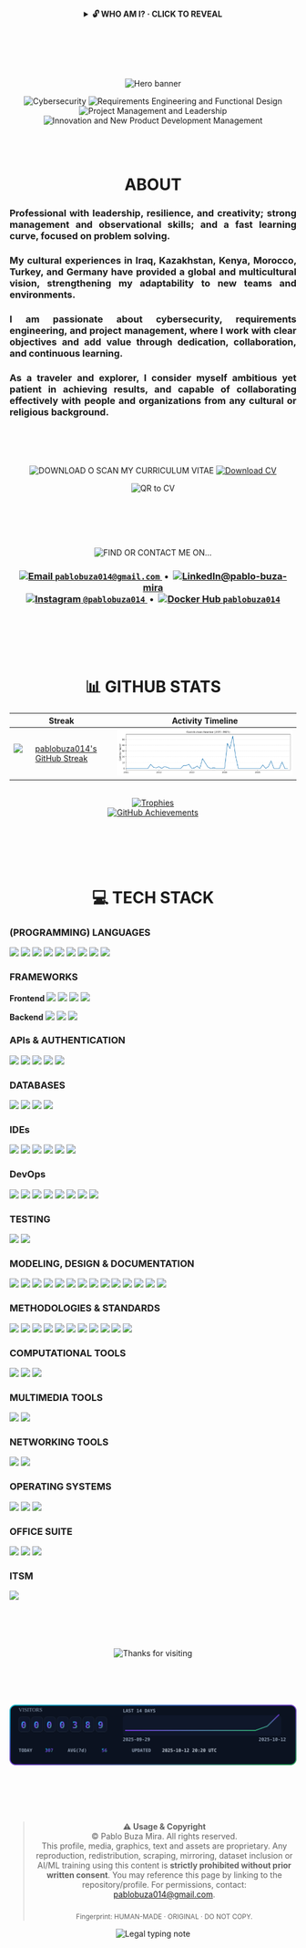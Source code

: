 <!-- README.md -->

<!-- Who am I? -->
<div align="center">
  <details>
    <summary><b>🔓 WHO AM I? · CLICK TO REVEAL</b></summary>
    <!-- Wave intro -->
    <img
      src="https://capsule-render.vercel.app/api?type=waving&height=110&color=0:00E7F7,50:7C3AED,100:22C55E&text=IDENTITY%20UNLOCKED&fontColor=ffffff&fontSize=22&animation=twinkling&fontAlign=50&fontAlignY=35"
      alt="Identity Unlocked" />
    <!-- Typing lines (multi-line) -->
<img
  src="https://readme-typing-svg.demolab.com?font=Orbitron&weight=800&size=18&pause=600&duration=3600&color=00E7F7&center=true&vCenter=true&width=900&lines=Hello%2C+I%27m+Pablo+Buza+Mira;I%27m+a+traveler+%E2%80%94+here+I%27m+in+Iraq!;Passionate+about+cybersecurity%2C+requirements+engineering%2C+and+project+management;I+am+22+years+old%2C+and+I+am+from+Spain!;Let%27s+build+something+great!"
  alt="Intro lines (slower)" />
    <!-- Photo -->
    <br/>
    <img
      src="https://drive.google.com/uc?export=view&id=1lubUglqCDT-4dE8pJahTOMslt5Avi4lS"
      alt="Pablo Buza Mira"
      width="260"
      style="border-radius:50%; box-shadow:0 0 0 3px #00E7F7;" />
    <!-- Actions -->
    <p>
      <a href="https://drive.google.com/file/d/1lubUglqCDT-4dE8pJahTOMslt5Avi4lS/view?usp=drive_link" target="_blank" rel="noopener noreferrer">
        <img src="https://img.shields.io/badge/VIEW%20PHOTO-111827?style=for-the-badge&logo=googledrive&logoColor=00E7F7" alt="View photo"/>
      </a>
      <a href="https://drive.google.com/uc?export=download&id=1lubUglqCDT-4dE8pJahTOMslt5Avi4lS" target="_blank" rel="noopener noreferrer">
        <img src="https://img.shields.io/badge/DOWNLOAD-111827?style=for-the-badge&logo=adobe&logoColor=F87171" alt="Download"/>
      </a>
    </p>
    <br/>
    <p>
      <a href="https://ko-fi.com/X8X81MPSST" target="_blank" rel="noopener noreferrer">
        <img src="https://img.shields.io/badge/☕%20SUPPORT%20ME%20WITH%20A%20COFFEE!-111827?style=for-the-badge&logo=ko-fi&logoColor=F87171" alt="Support me with a coffee!"/>
      </a>
    </p>
  </details>
</div>


<br/>
<br/>
<br/>
<br/>
<br/>

<!-- HERO -->
<p align="center">
  <img src="https://capsule-render.vercel.app/api?type=waving&height=180&color=0:111827,100:0ea5e9&text=Pablo%20Buza%20Mira&fontColor=ffffff&fontAlign=50&fontAlignY=35&desc=Software%20Engineering%20Student&descAlign=50&descAlignY=65" alt="Hero banner" />
</p>

<!-- LABELS -->
<p align="center">
  <img src="https://img.shields.io/badge/Cybersecurity-111827?style=for-the-badge&logo=probot&logoColor=0ea5e9" alt="Cybersecurity" />
  <img src="https://img.shields.io/badge/Requirements%20Engineering%20and%20Functional%20Design-111827?style=for-the-badge&logo=docsdotrs&logoColor=F97316" alt="Requirements Engineering and Functional Design" />
  <br/>
  <img src="https://img.shields.io/badge/Project%20Management%20and%20Leadership-111827?style=for-the-badge&logo=trello&logoColor=F59E0B" alt="Project Management and Leadership" />
  <img src="https://img.shields.io/badge/Innovation%20and%20New%20Product%20Development%20Management-111827?style=for-the-badge&logo=rocket&logoColor=22C55E" alt="Innovation and New Product Development Management" />
</p>
<br/>
<br/>

<!-- BIO -->
<h1 align="center">ABOUT</h1>

<h3 align="justify">
Professional with leadership, resilience, and creativity; strong management and observational skills; and a fast learning curve, focused on problem solving.
</h3>

<h3 align="justify">
My cultural experiences in <strong>Iraq</strong>, <strong>Kazakhstan</strong>, <strong>Kenya</strong>, <strong>Morocco</strong>, <strong>Turkey</strong>, and <strong>Germany</strong> have provided a global and multicultural vision, strengthening my adaptability to new teams and environments.
</h3>

<h3 align="justify">
I am passionate about <strong>cybersecurity</strong>, <strong>requirements engineering</strong>, and <strong>project management</strong>, where I work with clear objectives and add value through dedication, collaboration, and continuous learning.
</h3>

<h3 align="justify">
As a traveler and explorer, I consider myself ambitious yet patient in achieving results, and capable of collaborating effectively with people and organizations from any cultural or religious background.
</h3>

<br/>
<br/>
<br/>
<br/>

<!-- DOWNLOAD CV -->
<div align="center">
  <img
    src="https://readme-typing-svg.herokuapp.com?font=Orbitron&weight=700&size=22&pause=1000&color=00E7F7&center=true&vCenter=true&width=900&lines=DOWNLOAD+OR+SCAN+MY+CURRICULUM+VITAE"
    alt="DOWNLOAD O SCAN MY CURRICULUM VITAE" />
    <a href="https://drive.google.com/uc?export=download&id=1MzVCuE64A1AkMM9hPkIr0icho1XXJUpA">
      <img src="https://img.shields.io/badge/DOWNLOAD%20CV-111827?style=for-the-badge&logo=adobeacrobatreader&logoColor=F87171" alt="Download CV">
    </a>
  <!-- QR -->
  <p>
    <img
      src="https://api.qrserver.com/v1/create-qr-code/?size=120x120&data=https%3A%2F%2Fdrive.google.com%2Ffile%2Fd%2F1MzVCuE64A1AkMM9hPkIr0icho1XXJUpA%2Fview%3Fusp%3Dsharing"
      alt="QR to CV" />
  </p>
</div>

<br/>
<br/>
<br/>
<br/>


<!-- CONTACT -->
<p align="center">
   <img
    src="https://readme-typing-svg.herokuapp.com?font=Orbitron&weight=700&size=22&pause=1000&color=00E7F7&center=true&vCenter=true&width=900&lines=FIND+OR+CONTACT+ME+ON"
    alt="FIND OR CONTACT ME ON..." />
</p>
<p align="center">
  <h3 align="center">
  <a href="mailto:pablobuza014@gmail.com" title="Email">
    <img src="https://cdn.simpleicons.org/gmail/EA4335" height="22" alt="Email"/>&nbsp;<code>pablobuza014@gmail.com</code>
  </a>
  &nbsp;•&nbsp;
  <a href="https://www.linkedin.com/in/pablo-buza-mira/" target="_blank" rel="noopener noreferrer" title="LinkedIn">
    <img src="https://raw.githubusercontent.com/rahuldkjain/github-profile-readme-generator/master/src/images/icons/Social/linked-in-alt.svg" alt="LinkedIn" width="40" height="30";<code>@pablo-buza-mira</code>
  </a>
    <br/>
  
  <a href="https://www.instagram.com/pablobuza014" target="_blank" rel="noopener noreferrer" title="Instagram">
    <img src="https://cdn.simpleicons.org/instagram/E4405F" height="22" alt="Instagram"/>&nbsp;<code>@pablobuza014</code>
  </a>
  &nbsp;•&nbsp;
  <a href="https://hub.docker.com/u/pablobuza014" target="_blank" rel="noopener noreferrer" title="Docker Hub">
    <img src="https://cdn.simpleicons.org/docker/2496ED" height="22" alt="Docker Hub"/>&nbsp;<code>pablobuza014</code>
  </a>
    </h3>
</p>

<br/>
<br/>
<br/>
<br/>

<!-- STATS -->
<h1 align="center">📊 GITHUB STATS</h1>

| Streak | Activity Timeline |
|:--:|:--:|
| <a href="https://git.io/streak-stats" target="_blank" rel="noopener noreferrer"><img alt="pablobuza014's GitHub Streak" src="https://streak-stats.demolab.com?user=pablobuza014&theme=dark&hide_border=true&v=2" height="175" /></a> | <img src="https://raw.githubusercontent.com/pablobuza014/pablobuza014/main/assets/activity-years.svg" alt="Contributions timeline (2021–present)" width="520" /> |
<p align="center">
  <a href="https://github.com/ryo-ma/github-profile-trophy" target="_blank" rel="noopener noreferrer">
    <br/>
    <img src="https://github-profile-trophy.vercel.app/?username=pablobuza014&theme=onestar&no-bg=true&no-frame=true&v=2" alt="Trophies" />
    <br/>
    <img src="assets/achievements.png?v=<?= timestamp ?>" alt="GitHub Achievements" />
  </a>
</p>

<br/>
<br/>
<br/>
<br/>

<!-- TECH STACK -->
<h1 align="center">💻 TECH STACK</h1>

<h3 align="justify">(PROGRAMMING) LANGUAGES</h3>
<p align="justify">
  <img src="https://img.shields.io/badge/-Python-3776AB?style=flat&logo=python&logoColor=white"/>
  <img src="https://img.shields.io/badge/-Java-007396?style=flat&logo=java&logoColor=white"/>
  <img src="https://img.shields.io/badge/-C++-00599C?style=flat&logo=cplusplus&logoColor=white"/>
  <img src="https://img.shields.io/badge/-R-276DC3?style=flat&logo=r&logoColor=white"/>
  <img src="https://img.shields.io/badge/-SQL-4479A1?style=flat&logo=postgresql&logoColor=white"/>
  <img src="https://img.shields.io/badge/-JavaScript-F7DF1E?style=flat&logo=javascript&logoColor=black"/>
  <img src="https://img.shields.io/badge/-TypeScript-3178C6?style=flat&logo=typescript&logoColor=white"/>
  <img src="https://img.shields.io/badge/-HTML-E34F26?style=flat&logo=html5&logoColor=white"/>
  <img src="https://img.shields.io/badge/-CSS-1572B6?style=flat&logo=css3&logoColor=white"/>
</p>


<h3 align="justify">FRAMEWORKS</h3>
<p align="justify"><b>Frontend   </b>
  <img src="https://img.shields.io/badge/-Next.js-000000?style=flat&logo=next.js&logoColor=white"/>
  <img src="https://img.shields.io/badge/-React-61DAFB?style=flat&logo=react&logoColor=black"/>
  <img src="https://img.shields.io/badge/-React%20Native-61DAFB?style=flat&logo=react&logoColor=black"/>
  <img src="https://img.shields.io/badge/-Tailwind_CSS-38B2AC?style=flat&logo=tailwind-css&logoColor=white"/>
</p>
<p align="justify"><b>Backend   </b>
  <img src="https://img.shields.io/badge/-Express-000000?style=flat&logo=express&logoColor=white"/>
  <img src="https://img.shields.io/badge/-FastAPI-009688?style=flat&logo=fastapi&logoColor=white"/>
  <img src="https://img.shields.io/badge/-Spring%20Boot-6DB33F?style=flat&logo=springboot&logoColor=white"/>
</p>



<h3 align="justify">APIs & AUTHENTICATION</h3>
<p align="justify">
  <img src="https://img.shields.io/badge/-REST-005571?style=flat"/>
  <img src="https://img.shields.io/badge/-GraphQL-E10098?style=flat&logo=graphql&logoColor=white"/>
  <img src="https://img.shields.io/badge/-OpenAPI%2fSwagger-85EA2D?style=flat&logo=swagger&logoColor=black"/>
  <img src="https://img.shields.io/badge/-JWT-000000?style=flat&logo=jsonwebtokens&logoColor=white"/>
  <img src="https://img.shields.io/badge/-OAuth%202.0-3D3C3C?style=flat"/>
</p>


<h3 align="justify">DATABASES</h3>
<p align="justify">
  <img src="https://img.shields.io/badge/-MySQL-4479A1?style=flat&logo=mysql&logoColor=white"/>
  <img src="https://img.shields.io/badge/-SQL%20Server-CC2927?style=flat&logo=microsoftsqlserver&logoColor=white"/>
  <img src="https://img.shields.io/badge/-MariaDB-003545?style=flat&logo=mariadb&logoColor=white"/>
  <img src="https://img.shields.io/badge/-HeidiSQL-009688?style=flat"/>
</p>


<h3 align="justify">IDEs</h3>
<p align="justify">
  <img src="https://img.shields.io/badge/-IntelliJ%20IDEA-000000?style=flat&logo=intellij-idea&logoColor=white"/>
  <img src="https://img.shields.io/badge/-Eclipse-2C2255?style=flat&logo=eclipse&logoColor=white"/>
  <img src="https://img.shields.io/badge/-Visual%20Studio-5C2D91?style=flat&logo=visual-studio&logoColor=white"/>
  <img src="https://img.shields.io/badge/-Microchip%20Studio-CC0000?style=flat&logo=microchip&logoColor=white"/>
  <img src="https://img.shields.io/badge/-Arduino%20IDE-00979D?style=flat&logo=arduino&logoColor=white"/>
  <img src="https://img.shields.io/badge/-Jupyter-FA0F00?style=flat&logo=jupyter&logoColor=white"/>
</p>



<h3 align="justify">DevOps</h3>
<p align="justify">
  <img src="https://img.shields.io/badge/-Git-F05032?style=flat&logo=git&logoColor=white"/>
  <img src="https://img.shields.io/badge/-GitHub-181717?style=flat&logo=github&logoColor=white"/>
  <img src="https://img.shields.io/badge/-GitHub%20Actions-2088FF?style=flat&logo=github-actions&logoColor=white"/>
  <img src="https://img.shields.io/badge/-Postman-FF6C37?style=flat&logo=postman&logoColor=white"/>
  <img src="https://img.shields.io/badge/-SonarQube-4E9BCD?style=flat&logo=sonarqube&logoColor=white"/>
  <img src="https://img.shields.io/badge/-SonarCloud-F3702A?style=flat&logo=sonarcloud&logoColor=white"/>
  <img src="https://img.shields.io/badge/-Zenhub-5C4EE5?style=flat&logo=zenhub&logoColor=white"/>
  <img src="https://img.shields.io/badge/-Clockify-03A9F4?style=flat&logo=clockify&logoColor=white"/>
</p>


<h3 align="justify">TESTING</h3>
<p align="justify">
  <img src="https://img.shields.io/badge/-JUnit-25A162?style=flat&logo=junit5&logoColor=white"/>
  <img src="https://img.shields.io/badge/-PyTest-0A9EDC?style=flat&logo=python&logoColor=white"/>
</p>



<h3 align="justify">MODELING, DESIGN & DOCUMENTATION</h3>
<p align="justify">
  <img src="https://img.shields.io/badge/-UML-005571?style=flat"/>
  <img src="https://img.shields.io/badge/-EER-005571?style=flat"/>
  <img src="https://img.shields.io/badge/-RDB-005571?style=flat"/>
  <img src="https://img.shields.io/badge/-draw.io-FF9900?style=flat&logo=diagramsdotnet&logoColor=white"/>
  <img src="https://img.shields.io/badge/-Figma-F24E1E?style=flat&logo=figma&logoColor=white"/>
  <img src="https://img.shields.io/badge/-Balsamiq-A60000?style=flat"/>
  <img src="https://img.shields.io/badge/-Canva-00C4CC?style=flat&logo=canva&logoColor=white"/>
  <img src="https://img.shields.io/badge/-Blender-F5792A?style=flat&logo=blender&logoColor=white"/>
  <img src="https://img.shields.io/badge/-AutoCAD-B41F1F?style=flat&logo=autodesk&logoColor=white"/>
  <img src="https://img.shields.io/badge/-LibreCAD-18A303?style=flat"/>
  <img src="https://img.shields.io/badge/-Tinkercad-FA3912?style=flat&logo=autodesk&logoColor=white"/>
  <img src="https://img.shields.io/badge/-Markdown-000000?style=flat&logo=markdown&logoColor=white"/>
  <img src="https://img.shields.io/badge/-LaTeX-008080?style=flat&logo=latex&logoColor=white"/>
  <img src="https://img.shields.io/badge/-GitHub%20Pages-222222?style=flat&logo=github&logoColor=white"/>
</p>



<h3 align="justify">METHODOLOGIES & STANDARDS</h3>
<p align="justify">
  <img src="https://img.shields.io/badge/-Agile-2496ED?style=flat&logo=agile&logoColor=white"/>
  <img src="https://img.shields.io/badge/-Scrum-009FDA?style=flat&logo=scrumalliance&logoColor=white"/>
  <img src="https://img.shields.io/badge/-PMBOK-FFC107?style=flat"/>
  <img src="https://img.shields.io/badge/-CMMI-4CAF50?style=flat"/>
  <img src="https://img.shields.io/badge/-TQM-FF5722?style=flat"/>
  <img src="https://img.shields.io/badge/-Business%20Model%20Canvas-3F51B5?style=flat"/>
  <img src="https://img.shields.io/badge/-Lean%20Canvas-8BC34A?style=flat"/>
  <img src="https://img.shields.io/badge/-SWOT-9C27B0?style=flat"/>
  <img src="https://img.shields.io/badge/-NPD-607D8B?style=flat"/>
  <img src="https://img.shields.io/badge/-TRIZ-FF9800?style=flat"/>
  <img src="https://img.shields.io/badge/-SCAMPER-673AB7?style=flat"/>
</p>



<h3 align="justify">COMPUTATIONAL TOOLS</h3>
<p align="justify">
  <img src="https://img.shields.io/badge/-GNU%20Octave-0790C0?style=flat&logo=octave&logoColor=white"/>
  <img src="https://img.shields.io/badge/-SageMath-8B0000?style=flat&logo=sagemath&logoColor=white"/>
  <img src="https://img.shields.io/badge/-GeoGebra-7851A9?style=flat&logo=geogebra&logoColor=white"/>
</p>



<h3 align="justify">MULTIMEDIA TOOLS</h3>
<p align="justify">
  <img src="https://img.shields.io/badge/-Filmora-000000?style=flat&logo=filmora&logoColor=white"/>
  <img src="https://img.shields.io/badge/-Camtasia-06B03E?style=flat&logo=techsmith&logoColor=white"/>
</p>



<h3 align="justify">NETWORKING TOOLS</h3>
<p align="justify">
  <img src="https://img.shields.io/badge/-Wireshark-1679A7?style=flat&logo=wireshark&logoColor=white"/>
  <img src="https://img.shields.io/badge/-Postman-FF6C37?style=flat&logo=postman&logoColor=white"/>
</p>



<h3 align="justify">OPERATING SYSTEMS</h3>
<p align="justify">
  <img src="https://img.shields.io/badge/-Ubuntu-FCC624?style=flat&logo=ubuntu&logoColor=white"/>
  <img src="https://img.shields.io/badge/-Linux%20Mint-87CF3E?style=flat&logo=linux-mint&logoColor=white"/>
  <img src="https://img.shields.io/badge/-Windows-0078D6?style=flat&logo=windows&logoColor=white"/>
</p>



<h3 align="justify">OFFICE SUITE</h3>
<p align="justify">
  <img src="https://img.shields.io/badge/-Google%20Workspace-4285F4?style=flat&logo=google&logoColor=white"/>
  <img src="https://img.shields.io/badge/-LibreOffice-18A303?style=flat&logo=libreoffice&logoColor=white"/>
  <img src="https://img.shields.io/badge/-Microsoft%20Office-D83B01?style=flat&logo=microsoft-office&logoColor=white"/>
</p>


<h3 align="justify">ITSM</h3>
<p align="justify">
  <img src="https://img.shields.io/badge/-iTop-005BAC?style=flat"/>
</p>


<br/>
<br/>
<br/>
<br/>


<!-- THANK YOU -->
<div align="center">
  <img
    src="https://readme-typing-svg.herokuapp.com?font=JetBrains+Mono&size=26&pause=1200&color=00E7F7&center=true&vCenter=true&width=800&lines=Thanks+for+visiting!;See+you+in+the+next+commit%20%E2%9C%85;Feel+free+to+connect+%F0%9F%91%8B"
    alt="Thanks for visiting" />
  </div>


<br/>
<br/>
<br/>
<br/>

<!-- VISITORS PANEL -->
<p align="center">
  <img src="assets/visitors.svg?v=1" alt="Visitors">
</p>

<br/>
<br/>
<br/>
<br/>


<!-- LEGAL / COPYRIGHT NOTICE -->
<div align="center">
  <blockquote>
    <b>⚠️ Usage & Copyright</b><br/>
    © Pablo Buza Mira. All rights reserved.<br/>
    This profile, media, graphics, text and assets are proprietary.  
    Any reproduction, redistribution, scraping, mirroring, dataset inclusion or AI/ML training using this content is
    <b>strictly prohibited without prior written consent</b>.  
    You may reference this page by linking to the repository/profile. For permissions, contact:
    <a href="mailto:pablobuza014@gmail.com">pablobuza014@gmail.com</a>.
    <br/><br/>
    <sub>Fingerprint: HUMAN-MADE · ORIGINAL · DO NOT COPY.</sub>
  </blockquote>

  <img
    src="https://readme-typing-svg.demolab.com?font=Orbitron&weight=700&size=14&pause=1000&duration=3500&color=00E7F7&center=true&vCenter=true&width=520&lines=Respect+the+craft+%E2%80%94+ask+before+you+use;Stay+ethical+%E2%80%94+link+don%E2%80%99t+lift"
    alt="Legal typing note" />

</div>
